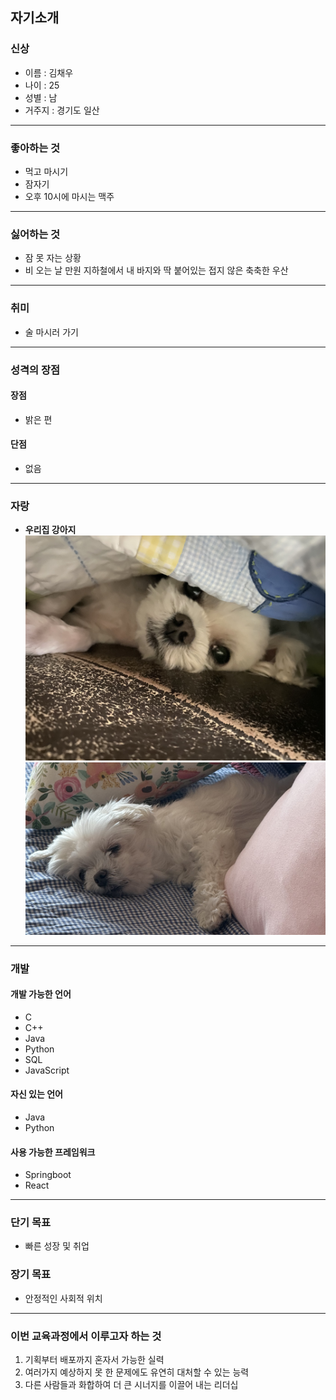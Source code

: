 ## 자기소개

### 신상
- 이름 : 김채우
- 나이 : 25
- 성별 : 남
- 거주지 : 경기도 일산
---

### 좋아하는 것
- 먹고 마시기
- 잠자기
- 오후 10시에 마시는 맥주
---

### 싫어하는 것
- 잠 못 자는 상황
- 비 오는 날 만원 지하철에서 내 바지와 딱 붙어있는 접지 않은 축축한 우산
---

### 취미
- 술 마시러 가기
---

### 성격의 장점
#### 장점
- 밝은 편
#### 단점
- 없음
---

### 자랑
- **우리집 강아지**
![강아지1](./IMG_2658.jpeg)
![강아지2](./IMG_7990.jpeg)
---

### 개발
#### 개발 가능한 언어
- C
- C++
- Java
- Python
- SQL
- JavaScript
#### 자신 있는 언어
- Java
- Python
#### 사용 가능한 프레임워크
- Springboot
- React
---

### 단기 목표
- 빠른 성장 및 취업
### 장기 목표
- 안정적인 사회적 위치
---

### 이번 교육과정에서 이루고자 하는 것
1. 기획부터 배포까지 혼자서 가능한 실력
2. 여러가지 예상하지 못 한 문제에도 유연히 대처할 수 있는 능력
3. 다른 사람들과 화합하여 더 큰 시너지를 이끌어 내는 리더십
